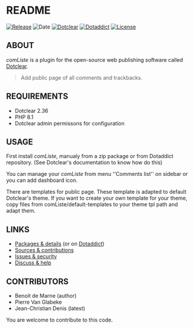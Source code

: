 # README

[![Release](https://img.shields.io/github/v/release/jcdenis/comListe?color=lightblue)](https://github.com/JcDenis/comListe/releases)
![Date](https://img.shields.io/github/release-date/jcdenis/comListe?color=red)
[![Dotclear](https://img.shields.io/badge/dotclear-v2.36-137bbb.svg)](https://fr.dotclear.org/download)
[![Dotaddict](https://img.shields.io/badge/dotaddict-official-9ac123.svg)](https://plugins.dotaddict.org/dc2/details/comListe)
[![License](https://img.shields.io/github/license/jcdenis/comListe?color=white)](https://github.com/JcDenis/comListe/blob/master/LICENSE)

## ABOUT

_comListe_ is a plugin for the open-source web publishing software called [Dotclear](https://www.dotclear.org).

> Add public page of all comments and trackbacks.

## REQUIREMENTS

* Dotclear 2.36
* PHP 8.1
* Dotclear admin permissons for configuration

## USAGE

First install _comListe_, manualy from a zip package or from 
Dotaddict repository. (See Dotclear's documentation to know how do this)

You can manage your _comListe_ from menu 
''Comments list'' on sidebar or you can add dashboard icon.

There are templates for public page. These template is adapted to 
default Dotclear's theme. If you want to create your own template 
for your theme, copy files from comListe/default-templates 
to your theme tpl path and adapt them.

## LINKS

* [Packages & details](https://github.com/JcDenis/comListe/releases) (or on [Dotaddict](https://plugins.dotaddict.org/dc2/details/comListe))
* [Sources & contributions](https://github.com/JcDenis/comListe)
* [Issues & security](https://github.com/JcDenis/comListe/issues)
* [Discuss & help](https://forum.dotclear.org/viewtopic.php?id=48531)

## CONTRIBUTORS

* Benoit de Marne (author)
* Pierre Van Glabeke
* Jean-Christian Denis (latest)

You are welcome to contribute to this code.
